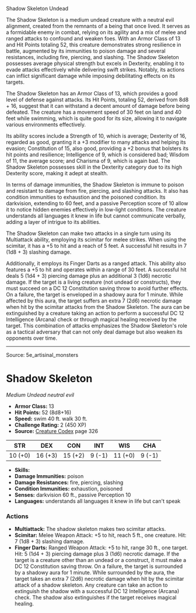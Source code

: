 <MonsterName/>Shadow Skeleton</MonsterName>
<CreatureType/>Undead</CreatureType>

<summary>The Shadow Skeleton is a medium undead creature with a neutral evil alignment, created from the remnants of a being that once lived. It serves as a formidable enemy in combat, relying on its agility and a mix of melee and ranged attacks to confound and weaken foes. With an Armor Class of 13 and Hit Points totaling 52, this creature demonstrates strong resilience in battle, augmented by its immunities to poison damage and several resistances, including fire, piercing, and slashing. The Shadow Skeleton possesses average physical strength but excels in Dexterity, enabling it to evade attacks effectively while delivering swift strikes. Notably, its actions can inflict significant damage while imposing debilitating effects on its targets.</summary>

<detail>

The Shadow Skeleton has an Armor Class of 13, which provides a good level of defense against attacks. Its Hit Points, totaling 52, derived from 8d8 + 16, suggest that it can withstand a decent amount of damage before being defeated. The creature has a movement speed of 30 feet on land and 40 feet while swimming, which is quite good for its size, allowing it to navigate various environments effectively. 

Its ability scores include a Strength of 10, which is average; Dexterity of 16, regarded as good, granting it a +3 modifier to many attacks and helping its evasion; Constitution of 15, also good, providing a +2 bonus that bolsters its hit points and resilience; Intelligence of 9, which is considered bad; Wisdom of 11, the average score; and Charisma of 9, which is again bad. The Shadow Skeleton possesses skill in the Dexterity category due to its high Dexterity score, making it adept at stealth. 

In terms of damage immunities, the Shadow Skeleton is immune to poison and resistant to damage from fire, piercing, and slashing attacks. It also has condition immunities to exhaustion and the poisoned condition. Its darkvision, extending to 60 feet, and a passive Perception score of 10 allow it to notice hidden enemies effectively in low-light conditions. The creature understands all languages it knew in life but cannot communicate verbally, adding a layer of intrigue to its abilities.

The Shadow Skeleton can make two attacks in a single turn using its Multiattack ability, employing its scimitar for melee strikes. When using the scimitar, it has a +5 to hit and a reach of 5 feet. A successful hit results in 7 (1d8 + 3) slashing damage.

Additionally, it employs its Finger Darts as a ranged attack. This ability also features a +5 to hit and operates within a range of 30 feet. A successful hit deals 5 (1d4 + 3) piercing damage plus an additional 3 (1d6) necrotic damage. If the target is a living creature (not undead or constructs), they must succeed on a DC 12 Constitution saving throw to avoid further effects. On a failure, the target is enveloped in a shadowy aura for 1 minute. While affected by this aura, the target suffers an extra 7 (2d6) necrotic damage when hit by the scimitar attacks from the Shadow Skeleton. The aura can be extinguished by a creature taking an action to perform a successful DC 12 Intelligence (Arcana) check or through magical healing received by the target. This combination of attacks emphasizes the Shadow Skeleton's role as a tactical adversary that can not only deal damage but also weaken its opponents over time.</detail>



---

Source: 5e_artisinal_monsters

# Shadow Skeleton

*Medium* *Undead* *neutral evil*

- **Armor Class:** 13
- **Hit Points:** 52 (8d8+16)
- **Speed:** swim 40 ft. walk 30 ft.
- **Challenge Rating:** 2 (450 XP)
- **Source:** [Creature Codex](https://koboldpress.com/kpstore/product/creature-codex-for-5th-edition-dnd) page 326

| STR | DEX | CON | INT | WIS | CHA |
| --- | --- | --- | --- | --- | --- |
| 10 (+0) | 16 (+3) | 15 (+2) | 9 (-1) | 11 (+0) | 9 (-1) |

- **Skills:** 
- **Damage Immunities:** poison
- **Damage Resistances:** fire, piercing, slashing
- **Condition Immunities:** exhaustion, poisoned
- **Senses:** darkvision 60 ft., passive Perception 10
- **Languages:** understands all languages it knew in life but can't speak

### Actions

- **Multiattack:** The shadow skeleton makes two scimitar attacks.
- **Scimitar:** Melee Weapon Attack: +5 to hit, reach 5 ft., one creature. Hit: 7 (1d8 + 3) slashing damage.
- **Finger Darts:** Ranged Weapon Attack: +5 to hit, range 30 ft., one target. Hit: 5 (1d4 + 3) piercing damage plus 3 (1d6) necrotic damage. If the target is a creature other than an undead or a construct, it must make a DC 12 Constitution saving throw. On a failure, the target is surrounded by a shadowy aura for 1 minute. While surrounded by the aura, the target takes an extra 7 (2d6) necrotic damage when hit by the scimitar attack of a shadow skeleton. Any creature can take an action to extinguish the shadow with a successful DC 12 Intelligence (Arcana) check. The shadow also extinguishes if the target receives magical healing.





